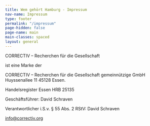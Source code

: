 ```yaml
---
title: Wem gehört Hamburg - Impressum
nav-name: Impressum
type: footer
permalink: "/impressum"
page-hidden: false
page-name: main
main-classes: spaced
layout: general
---
```


CORRECTIV – Recherchen für die Gesellschaft

ist eine Marke der

CORRECTIV – Recherchen für die Gesellschaft gemeinnützige GmbH
Huyssenallee 11
45128 Essen.

Handelsregister Essen
HRB 25135

Geschäftsführer: David Schraven

Verantwortlicher i.S.v. § 55 Abs. 2 RStV: David Schraven

info@correctiv.org
